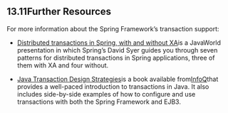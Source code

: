 ## 13.11Further Resources

For more information about the Spring Framework’s transaction support:

* [Distributed transactions in Spring, with and without XA](http://www.javaworld.com/javaworld/jw-01-2009/jw-01-spring-transactions.html)is a JavaWorld presentation in which Spring’s David Syer guides you through seven patterns for distributed transactions in Spring applications, three of them with XA and four without.

* [Java Transaction Design Strategies](http://www.infoq.com/minibooks/JTDS)is a book available from[InfoQ](http://www.infoq.com/)that provides a well-paced introduction to transactions in Java. It also includes side-by-side examples of how to configure and use transactions with both the Spring Framework and EJB3.



